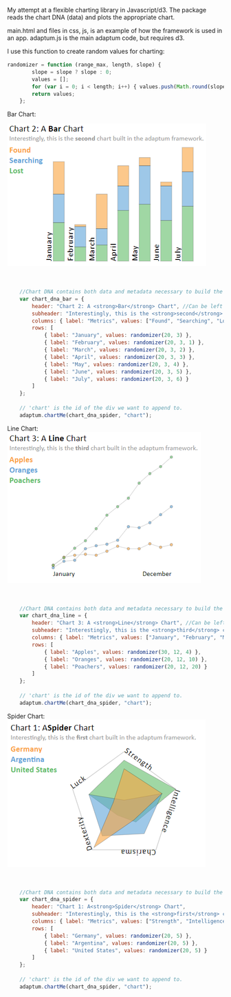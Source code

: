 My attempt at a flexible charting library in Javascript/d3. The package reads the chart DNA (data) and plots the appropriate chart.

main.html and files in css, js, is an example of how the framework is used in an app. adaptum.js is the main adaptum code, but requires d3.

I use this function to create random values for charting:

```javascript
randomizer = function (range_max, length, slope) {
        slope = slope ? slope : 0;
        values = [];
        for (var i = 0; i < length; i++) { values.push(Math.round(slope * i + Math.random() * range_max)); }
        return values;
    };
```

Bar Chart: 

![Bar Chart Screenshot](https://github.com/superchordate/adaptum/blob/master/img/bar.png?raw=true)

```javascript


    //Chart DNA contains both data and metadata necessary to build the chart.
    var chart_dna_bar = {
        header: "Chart 2: A <strong>Bar</strong> Chart", //Can be left blank.
        subheader: "Interestingly, this is the <strong>second</strong> chart built in the adaptum framework.", //Can be left blank.
        columns: { label: "Metrics", values: ["Found", "Searching", "Lost"] },
        rows: [
            { label: "January", values: randomizer(20, 3) },
            { label: "February", values: randomizer(20, 3, 1) },
            { label: "March", values: randomizer(20, 3, 2) },
            { label: "April", values: randomizer(20, 3, 3) },
            { label: "May", values: randomizer(20, 3, 4) },
            { label: "June", values: randomizer(20, 3, 5) },
            { label: "July", values: randomizer(20, 3, 6) }
        ]
    };

    // 'chart' is the id of the div we want to append to.
    adaptum.chartMe(chart_dna_spider, "chart");

```

Line Chart:
![Line Chart Screenshot](https://github.com/superchordate/adaptum/blob/master/img/line.png?raw=true)

```javascript


    //Chart DNA contains both data and metadata necessary to build the chart.
    var chart_dna_line = {
        header: "Chart 3: A <strong>Line</strong> Chart", //Can be left blank.
        subheader: "Interestingly, this is the <strong>third</strong> chart built in the adaptum framework.", //Can be left blank.
        columns: { label: "Metrics", values: ["January", "February", "March", "April", "May", "June", "July", "August", "September", "November", "October", "December"] },
        rows: [
            { label: "Apples", values: randomizer(30, 12, 4) },
            { label: "Oranges", values: randomizer(20, 12, 10) },
            { label: "Poachers", values: randomizer(20, 12, 20) }
        ]
    };

    // 'chart' is the id of the div we want to append to.
    adaptum.chartMe(chart_dna_spider, "chart");

```

Spider Chart:
![Spider Chart Screenshot](https://github.com/superchordate/adaptum/blob/master/img/spider.png?raw=true)

```javascript


    //Chart DNA contains both data and metadata necessary to build the chart.
    var chart_dna_spider = {
        header: "Chart 1: A<strong>Spider</strong> Chart",
        subheader: "Interestingly, this is the <strong>first</strong> chart built in the adaptum framework.",
        columns: { label: "Metrics", values: ["Strength", "Intelligence", "Charisma", "Dexterity", "Luck"] },
        rows: [
            { label: "Germany", values: randomizer(20, 5) },
            { label: "Argentina", values: randomizer(20, 5) },
            { label: "United States", values: randomizer(20, 5) }
        ]
    };

    // 'chart' is the id of the div we want to append to.
    adaptum.chartMe(chart_dna_spider, "chart");

```